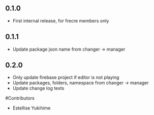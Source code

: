 ## 0.1.0
- First internal release, for frecre members only

## 0.1.1
- Update package json name from changer -> manager

## 0.2.0
- Only update firebase project if editor is not playing
- Update packages, folders, namespace from changer -> manager
- Update change log texts

#Contributors
- Estellise Yukihime